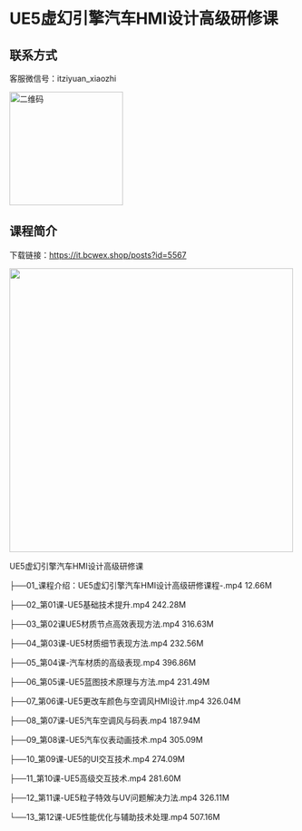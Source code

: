 # UE5虚幻引擎汽车HMI设计高级研修课

## 联系方式

客服微信号：itziyuan_xiaozhi

<img src="https://ziyuanyun.oss-cn-guangzhou.aliyuncs.com/common/20240614073449/666b82192834a.jpg" width="200" height="200" alt="二维码">

## 课程简介

下载链接：https://it.bcwex.shop/posts?id=5567

<img src="https://ziyuanyun.oss-cn-guangzhou.aliyuncs.com/yun/20241201163049/674c1eb994785.jpg" width="500" alt="">

  UE5虚幻引擎汽车HMI设计高级研修课



 ├──01_课程介绍：UE5虚幻引擎汽车HMI设计高级研修课程-.mp4 12.66M

 ├──02_第01课-UE5基础技术提升.mp4 242.28M

 ├──03_第02课UE5材质节点高效表现方法.mp4 316.63M

 ├──04_第03课-UE5材质细节表现方法.mp4 232.56M

 ├──05_第04课-汽车材质的高级表现.mp4 396.86M

 ├──06_第05课-UE5蓝图技术原理与方法.mp4 231.49M

 ├──07_第06课-UE5更改车颜色与空调风HMI设计.mp4 326.04M

 ├──08_第07课-UE5汽车空调风与码表.mp4 187.94M

 ├──09_第08课-UE5汽车仪表动画技术.mp4 305.09M

 ├──10_第09课-UE5的UI交互技术.mp4 274.09M

 ├──11_第10课-UE5高级交互技术.mp4 281.60M

 ├──12_第11课-UE5粒子特效与UV问题解决力法.mp4 326.11M

 └──13_第12课-UE5性能优化与辅助技术处理.mp4 507.16M

  